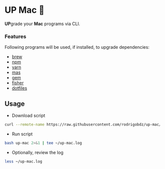 # UP Mac :balloon:

**UP**grade your **Mac** programs via CLI.

### Features

Following programs will be used, if installed, to upgrade dependencies:

- [brew](https://brew.sh/)
- [npm](https://www.npmjs.com/)
- [yarn](https://yarnpkg.com/lang/en/)
- [mas](https://github.com/mas-cli/mas)
- [gem](https://rubygems.org)
- [fisher](https://github.com/fisherman/fisherman)
- [dotfiles](https://github.com/thoughtbot/dotfiles)

## Usage

- Download script

```sh
curl --remote-name https://raw.githubusercontent.com/rodrigobdz/up-mac/master/up-mac
```

- Run script

```sh
bash up-mac 2>&1 | tee ~/up-mac.log
```

- Optionally, review the log

```sh
less ~/up-mac.log
```

